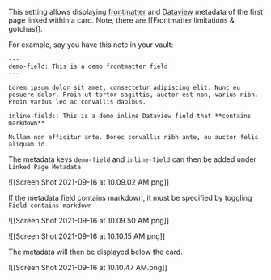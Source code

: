 
This setting allows displaying [frontmatter](https://help.obsidian.md/Advanced+topics/YAML+front+matter) and [Dataview](https://blacksmithgu.github.io/obsidian-dataview/data-annotation/) metadata of the first page linked within a card. Note, there are [[Frontmatter limitations & gotchas]].

For example, say you have this note in your vault:

```
---
demo-field: This is a demo frontmatter field
---

Lorem ipsum dolor sit amet, consectetur adipiscing elit. Nunc eu posuere dolor. Proin ut tortor sagittis, auctor est non, varius nibh. Proin varius leo ac convallis dapibus.

inline-field:: This is a demo inline Dataview field that **contains markdown**

Nullam non efficitur ante. Donec convallis nibh ante, eu auctor felis aliquam id.
```

The metadata keys `demo-field` and `inline-field` can then be added under `Linked Page Metadata`

![[Screen Shot 2021-09-16 at 10.09.02 AM.png]]

If the metadata field contains markdown, it must be specified by toggling `Field contains markdown`

![[Screen Shot 2021-09-16 at 10.09.50 AM.png]]

![[Screen Shot 2021-09-16 at 10.10.15 AM.png]]

The metadata will then be displayed below the card.

![[Screen Shot 2021-09-16 at 10.10.47 AM.png]]